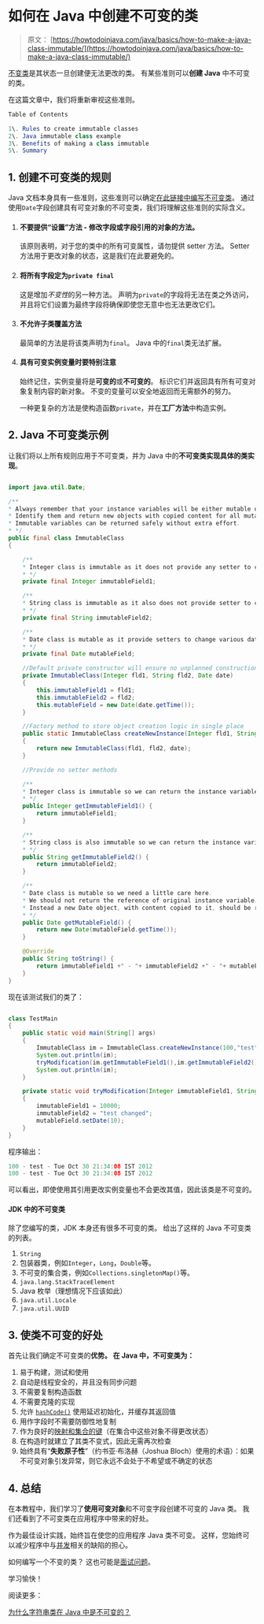 # 如何在 Java 中创建不可变的类

> 原文： [https://howtodoinjava.com/java/basics/how-to-make-a-java-class-immutable/](https://howtodoinjava.com/java/basics/how-to-make-a-java-class-immutable/)

[不变类](https://en.wikipedia.org/wiki/Immutable_object)是其状态一旦创建便无法更改的类。 有某些准则可以**创建 Java** 中不可变的类。

在这篇文章中，我们将重新审视这些准则。

```java
Table of Contents

1\. Rules to create immutable classes
2\. Java immutable class example
3\. Benefits of making a class immutable
5\. Summary
```

## 1\. 创建不可变类的规则

Java 文档本身具有一些准则，这些准则可以确定[在此链接中编写不可变类](https://docs.oracle.com/javase/tutorial/essential/concurrency/imstrat.html "immutable classes")。 通过使用`Date`字段创建具有可变对象的不可变类，我们将理解这些准则的实际含义。

1.  #### 不要提供“设置”方法 - 修改字段或字段引用的对象的方法。

    该原则表明，对于您的类中的所有可变属性，请勿提供 setter 方法。 Setter 方法用于更改对象的状态，这是我们在此要避免的。

2.  #### 将所有字段定为`private final`

    这是增加*不变性*的另一种方法。 声明为`private`的字段将无法在类之外访问，并且将它们设置为最终字段将确保即使您无意中也无法更改它们。

3.  #### 不允许子类覆盖方法

    最简单的方法是将该类声明为`final`。 Java 中的`final`类无法扩展。

4.  #### 具有可变实例变量时要特别注意

    始终记住，实例变量将是**可变的**或**不可变的**。 标识它们并返回具有所有可变对象复制内容的新对象。 不变的变量可以安全地返回而无需额外的努力。

    一种更复杂的方法是使构造函数`private`，并在**工厂方法**中构造实例。

## 2\. Java 不可变类示例

让我们将以上所有规则应用于不可变类，并为 Java 中的**不可变类实现具体的类实现**。

```java

import java.util.Date;

/**
* Always remember that your instance variables will be either mutable or immutable.
* Identify them and return new objects with copied content for all mutable objects.
* Immutable variables can be returned safely without extra effort.
* */
public final class ImmutableClass
{

	/**
	* Integer class is immutable as it does not provide any setter to change its content
	* */
	private final Integer immutableField1;

	/**
	* String class is immutable as it also does not provide setter to change its content
	* */
	private final String immutableField2;

	/**
	* Date class is mutable as it provide setters to change various date/time parts
	* */
	private final Date mutableField;

	//Default private constructor will ensure no unplanned construction of class
	private ImmutableClass(Integer fld1, String fld2, Date date)
	{
		this.immutableField1 = fld1;
		this.immutableField2 = fld2;
		this.mutableField = new Date(date.getTime());
	}

	//Factory method to store object creation logic in single place
	public static ImmutableClass createNewInstance(Integer fld1, String fld2, Date date)
	{
		return new ImmutableClass(fld1, fld2, date);
	}

	//Provide no setter methods

	/**
	* Integer class is immutable so we can return the instance variable as it is
	* */
	public Integer getImmutableField1() {
		return immutableField1;
	}

	/**
	* String class is also immutable so we can return the instance variable as it is
	* */
	public String getImmutableField2() {
		return immutableField2;
	}

	/**
	* Date class is mutable so we need a little care here.
	* We should not return the reference of original instance variable.
	* Instead a new Date object, with content copied to it, should be returned.
	* */
	public Date getMutableField() {
		return new Date(mutableField.getTime());
	}

	@Override
	public String toString() {
		return immutableField1 +" - "+ immutableField2 +" - "+ mutableField;
	}
}

```

现在该测试我们的类了：

```java

class TestMain
{
	public static void main(String[] args)
	{
		ImmutableClass im = ImmutableClass.createNewInstance(100,"test", new Date());
		System.out.println(im);
		tryModification(im.getImmutableField1(),im.getImmutableField2(),im.getMutableField());
		System.out.println(im);
	}

	private static void tryModification(Integer immutableField1, String immutableField2, Date mutableField)
	{
		immutableField1 = 10000;
		immutableField2 = "test changed";
		mutableField.setDate(10);
	}
}

```

程序输出：

```java
100 - test - Tue Oct 30 21:34:08 IST 2012
100 - test - Tue Oct 30 21:34:08 IST 2012

```

可以看出，即使使用其引用更改实例变量也不会更改其值，因此该类是不可变的。

#### JDK 中的不可变类

除了您编写的类，JDK 本身还有很多不可变的类。 给出了这样的 Java 不可变类的列表。

1.  `String`
2.  包装器类，例如`Integer`，`Long`，`Double`等。
3.  不可变的集合类，例如`Collections.singletonMap()`等。
4.  `java.lang.StackTraceElement`
5.  Java 枚举（理想情况下应该如此）
6.  `java.util.Locale`
7.  `java.util.UUID`

## 3\. 使类不可变的好处

首先让我们确定不可变类的**优势。 在 Java 中，不可变类为：**

1.  易于构建，测试和使用
2.  自动是线程安全的，并且没有同步问题
3.  不需要复制构造函数
4.  不需要克隆的实现
5.  允许 [`hashCode()`](//howtodoinjava.com/java/related-concepts/working-with-hashcode-and-equals-methods-in-java/ "Working with hashCode and equals methods in java") 使用延迟初始化，并缓存其返回值
6.  用作字段时不需要防御性地复制
7.  作为良好的[映射和集合的键](//howtodoinjava.com/java/collections/how-hashmap-works-in-java/ "How hashmap works in java")（在集合中这些对象不得更改状态）
8.  在构造时就建立了其类不变式，因此无需再次检查
9.  始终具有“**失败原子性**”（约书亚·布洛赫（Joshua Bloch）使用的术语）：如果不可变对象引发异常，则它永远不会处于不希望或不确定的状态

## 4\. 总结

在本教程中，我们学习了**使用可变对象**和不可变字段创建不可变的 Java 类。 我们还看到了不可变类在应用程序中带来的好处。

作为最佳设计实践，始终旨在使您的应用程序 Java 类不可变。 这样，您始终可以减少程序中与[并发](https://howtodoinjava.com/java-concurrency-tutorial/)相关的缺陷的担心。

如何编写一个不变的类？ 这也可能是[面试问题](https://howtodoinjava.com/java-interview-questions/)。

学习愉快！

阅读更多：

[为什么字符串类在 Java 中是不可变的？](https://howtodoinjava.com/java/string/java-interview-question-why-strings-are-immutable/)